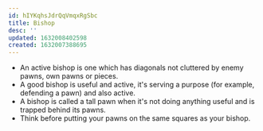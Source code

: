 ```yaml
---
id: hIYKqhsJdrQqVmqxRgSbc
title: Bishop
desc: ''
updated: 1632008402598
created: 1632007388695
---
```


* An active bishop is one which has diagonals not cluttered by enemy pawns, own pawns or pieces.
* A good bishop is useful and active, it's serving a purpose (for example, defending a pawn) and also active.
* A bishop is called a tall pawn when it's not doing anything useful and is trapped behind its pawns.
* Think before putting your pawns on the same squares as your bishop.
